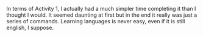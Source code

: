 In terms of Activity 1, I actually had a much simpler time completing it than I thought I would. It seemed daunting at first but in the end it really was just a series of commands. Learning languages is never easy, even if it is still english, I suppose.
